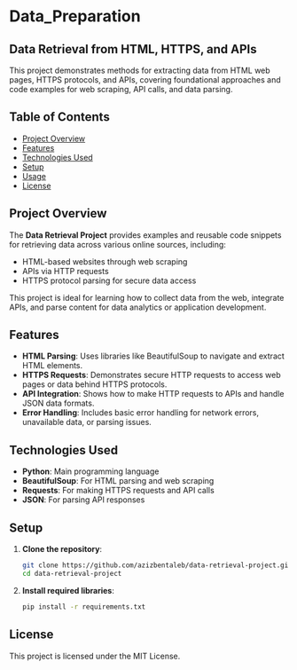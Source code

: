 # Data_Preparation

## Data Retrieval from HTML, HTTPS, and APIs

This project demonstrates methods for extracting data from HTML web pages, HTTPS protocols, and APIs, covering foundational approaches and code examples for web scraping, API calls, and data parsing.

## Table of Contents

- [Project Overview](#project-overview)
- [Features](#features)
- [Technologies Used](#technologies-used)
- [Setup](#setup)
- [Usage](#usage)
- [License](#license)

## Project Overview

The **Data Retrieval Project** provides examples and reusable code snippets for retrieving data across various online sources, including:
- HTML-based websites through web scraping
- APIs via HTTP requests
- HTTPS protocol parsing for secure data access

This project is ideal for learning how to collect data from the web, integrate APIs, and parse content for data analytics or application development.

## Features

- **HTML Parsing**: Uses libraries like BeautifulSoup to navigate and extract HTML elements.
- **HTTPS Requests**: Demonstrates secure HTTP requests to access web pages or data behind HTTPS protocols.
- **API Integration**: Shows how to make HTTP requests to APIs and handle JSON data formats.
- **Error Handling**: Includes basic error handling for network errors, unavailable data, or parsing issues.

## Technologies Used

- **Python**: Main programming language
- **BeautifulSoup**: For HTML parsing and web scraping
- **Requests**: For making HTTPS requests and API calls
- **JSON**: For parsing API responses

## Setup

1. **Clone the repository**:
   ```bash
   git clone https://github.com/azizbentaleb/data-retrieval-project.git
   cd data-retrieval-project
   ```

2. **Install required libraries**:
   ```bash
   pip install -r requirements.txt
   ```

## License

This project is licensed under the MIT License.


